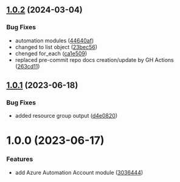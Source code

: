 ## [1.0.2](https://github.com/data-platform-hq/terraform-azurerm-automation-account/compare/v1.0.1...v1.0.2) (2024-03-04)


### Bug Fixes

* automation modules ([44640af](https://github.com/data-platform-hq/terraform-azurerm-automation-account/commit/44640af3fd031f027a33a867b48898700f45b17c))
* changed to list object ([23bec56](https://github.com/data-platform-hq/terraform-azurerm-automation-account/commit/23bec564fe304ca7da7414e48342564a035dbdaa))
* chenged for_each ([ca1e509](https://github.com/data-platform-hq/terraform-azurerm-automation-account/commit/ca1e5099ed3964d385ec624f9f1dca82099b6e89))
* replaced pre-commit repo docs creation/update by GH Actions ([263cd11](https://github.com/data-platform-hq/terraform-azurerm-automation-account/commit/263cd11b4192e10e3bb5813a67273e99564b51fe))

## [1.0.1](https://github.com/data-platform-hq/terraform-azurerm-automation-account/compare/v1.0.0...v1.0.1) (2023-06-18)


### Bug Fixes

* added resource group output ([d4e0820](https://github.com/data-platform-hq/terraform-azurerm-automation-account/commit/d4e0820dcfc163f3b5e5bdafed15e55e050f6f7b))

# 1.0.0 (2023-06-17)


### Features

* add Azure Automation Account module ([3036444](https://github.com/data-platform-hq/terraform-azurerm-automation-account/commit/3036444918b2b46845f2a4fbed4794d3fab35fce))
